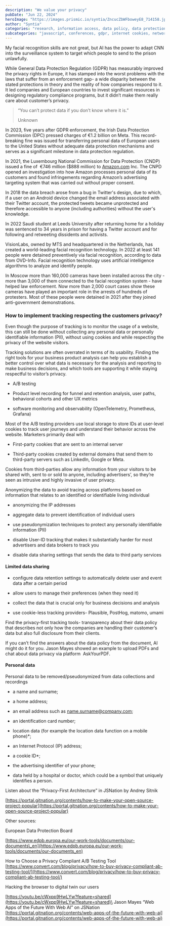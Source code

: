 ```yaml
---
description: "We value your privacy"
pubDate: "Jun 22, 2024"
heroImage: "https://images.prismic.io/syntia/ZncucZbWFboweyE8_714158.jpg?auto=format,compress?auto=compress,format"
author: "Syntia"
categories: "research, information access, data policy, data protection, open source"
subcategories: "javascript, conferences, gdpr, internet cookies, networking events, artificial intelligence, surveillance"
---
```


My facial recognition skills are not great, but AI has the power to adapt CNN
into the surveillance system to target which people to send to the prison
unlawfully.

While General Data Protection Regulation (GDPR) has measurably improved the
privacy rights in Europe, it has stamped into the worst problems with the laws
that suffer from an enforcement gap- a wide disparity between the stated
protections in theory and the reality of how companies respond to it. It led
companies and European countries to invest significant resources in designing
regulatory compliance programs, but it didn’t make them really care about
customer’s privacy.

> “You can’t protect data if you don’t know where it is.”
>
> Unknown

In 2023, five years after GDPR enforcement, the Irish Data Protection Commission
(DPC) pressed charges of €1.2 billion on Meta. This record-breaking fine was
issued for transferring personal data of European users to the United States
without adequate data protection mechanisms and serves as a significant
milestone in data protection regulation.

In 2021, the Luxembourg National Commission for Data Protection (CNDP) issued a
fine of  €746 million ($888 million) to [Amazon.com](//Amazon.com) Inc. The CNPD
opened an investigation into how Amazon processes personal data of its customers
and found infringements regarding Amazon’s advertising targeting system that was
carried out without proper consent.

In 2018 the data breach arose from a bug in Twitter's design, due to which, if a
user on an Android device changed the email address associated with their
Twitter account, the protected tweets became unprotected and therefore
accessible to anyone (including authorities) without the user's knowledge.

In 2022 Saudi student at Leeds University after returning home for a holiday was
sentenced to 34 years in prison for having a Twitter account and for following
and retweeting dissidents and activists.

VisionLabs, owned by MTS and headquartered in the Netherlands, has created a
world-leading facial recognition technology. In 2022 at least 141 people were
detained preventively via facial recognition, according to data from OVD-Info.
Facial recognition technology uses artificial intelligence algorithms to analyze
and identify people.

In Moscow more than 160,000 cameras have been installed across the city - more
than 3,000 of them connected to the facial recognition system - have helped law
enforcement. Now more than 2,000 court cases show these cameras have played an
important role in the arrests of hundreds of protesters. Most of these people
were detained in 2021 after they joined anti-government demonstrations.

### How to implement tracking respecting the customers privacy?

Even though the purpose of tracking is to monitor the usage of a website, this
can still be done without collecting any personal data or personally
identifiable information (PII), without using cookies and while respecting the
privacy of the website visitors.

Tracking solutions are often overrated in terms of its usability. Finding the
right tools for your business product analysis can help you establish a better
control over what data is necessary for the analysis and reporting to make
business decisions, and which tools are supporting it while staying respectful
to visitor’s privacy.

- A/B testing

- Product level recording for funnel and retention analysis, user paths,
  behavioral cohorts and other UX metrics 

- software monitoring and observability (OpenTelemetry, Prometheus, Grafana)

Most of the A/B testing providers use local storage to store IDs at user-level
cookies to track user journeys and understand their behavior across the website.
Marketers primarily deal with 

- First-party cookies that are sent to an internal server

- Third-party cookies created by external domains that send them to third-party
  servers such as LinkedIn, Google or Meta.

Cookies from third-parties allow any information from your visitors to be shared
with, sent to or sold to anyone, including advertisers’, so they’re seen as
intrusive and highly invasive of user privacy.

Anonymizing the data to avoid tracing across platforms based on information that
relates to an identified or identifiable living individual

- anonymizing the IP addresses

- aggregate data to prevent identification of individual users

- use pseudonymization techniques to protect any personally identifiable
  information (PII)

- disable User-ID tracking that makes it substantially harder for most
  advertisers and data brokers to track you

- disable data sharing settings that sends the data to third party services

#### Limited data sharing

- configure data retention settings to automatically delete user and event data
  after a certain period

- allow users to manage their preferences (when they need it)

- collect the data that is crucial only for business decisions and analysis

- use cookie-less tracking providers- Plausible, PostHog, matomo, umami

Find the privacy-first tracking tools- transparency about their data policy that
describes not only how the companies are handling their customer’s data but also
full disclosure from their clients.

If you can’t find the answers about the data policy from the document, AI might
do it for you. Jason Mayes showed an example to upload PDFs and chat about data
privacy via platform  AskYourPDF.

#### Personal data 

Personal data to be removed/pseudonymized from data collections and recordings

- a name and surname;

- a home address;

- an email address such as
  [name.surname@company.com](mailto:name.surname@company.com);

- an identification card number;

- location data (for example the location data function on a mobile phone)\*;

- an Internet Protocol (IP) address;

- a cookie ID\*;

- the advertising identifier of your phone;

- data held by a hospital or doctor, which could be a symbol that uniquely
  identifies a person.

Listen about the “Privacy-First Architecture” in JSNation by Andrey Sitnik

[https://portal.gitnation.org/contents/how-to-make-your-open-source-project-popular](https://portal.gitnation.org/contents/how-to-make-your-open-source-project-popular)

Other sources:

European Data Protection Board

[https://www.edpb.europa.eu/our-work-tools/documents/our-documents\_en](https://www.edpb.europa.eu/our-work-tools/documents/our-documents_en)

How to Choose a Privacy Compliant A/B Testing Tool
[https://www.convert.com/blog/privacy/how-to-buy-privacy-compliant-ab-testing-tool/](https://www.convert.com/blog/privacy/how-to-buy-privacy-compliant-ab-testing-tool/)

Hacking the browser to digital twin our users

[https://youtu.be/cWxpp9HwLYw?feature=shared](https://youtu.be/cWxpp9HwLYw?feature=shared)\
Jason Mayes “Web Apps of the Future With Web AI” on JSNation
[https://portal.gitnation.org/contents/web-apps-of-the-future-with-web-ai](https://portal.gitnation.org/contents/web-apps-of-the-future-with-web-ai)
